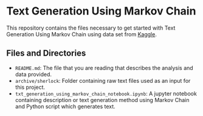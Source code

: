 # Text Generation Using Markov Chain

This repository contains the files necessary to get started with Text Generation Using Markov Chain using data set from [Kaggle](https://www.kaggle.com/).

## Files and Directories

- `README.md`: The file that you are reading that describes the analysis and data provided.
- `archive/sherlock`: Folder containing raw text files used as an input for this project.
- `txt_generation_using_markov_chain_notebook.ipynb`: A jupyter notebook containing description or text generation method using Markov Chain and Python script which generates text.
